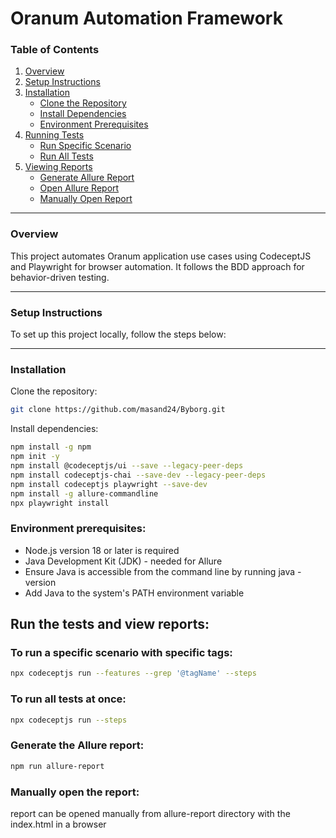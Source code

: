 # Oranum Automation Framework

### Table of Contents

1. [Overview](#overview)
2. [Setup Instructions](#setup-instructions)
3. [Installation](#installation)
    - [Clone the Repository](#clone-the-repository)
    - [Install Dependencies](#install-dependencies)
    - [Environment Prerequisites](#environment-prerequisites)
4. [Running Tests](#running-tests)
    - [Run Specific Scenario](#run-specific-scenario)
    - [Run All Tests](#run-all-tests)
5. [Viewing Reports](#viewing-reports)
    - [Generate Allure Report](#generate-allure-report)
    - [Open Allure Report](#open-allure-report)
    - [Manually Open Report](#manually-open-report)

---

### Overview
This project automates Oranum application use cases using CodeceptJS and Playwright for browser automation. It follows the BDD approach for behavior-driven testing.

---

### Setup Instructions
To set up this project locally, follow the steps below:

---

### Installation

Clone the repository:
```bash 
git clone https://github.com/masand24/Byborg.git
```
Install dependencies:
```bash
npm install -g npm
npm init -y
npm install @codeceptjs/ui --save --legacy-peer-deps
npm install codeceptjs-chai --save-dev --legacy-peer-deps
npm install codeceptjs playwright --save-dev
npm install -g allure-commandline 
npx playwright install
```
### Environment prerequisites:
* Node.js version 18 or later is required
* Java Development Kit (JDK) - needed for Allure
* Ensure Java is accessible from the command line by running java -version
* Add Java to the system's PATH environment variable

## Run the tests and view reports:

### To run a specific scenario with specific tags:
```bash 
npx codeceptjs run --features --grep '@tagName' --steps
```
    
### To run all tests at once:
```bash
npx codeceptjs run --steps
```
	
### Generate the Allure report:
```bash
npm run allure-report
```
### Manually open the report:
report can be opened manually from allure-report directory with the index.html in a browser